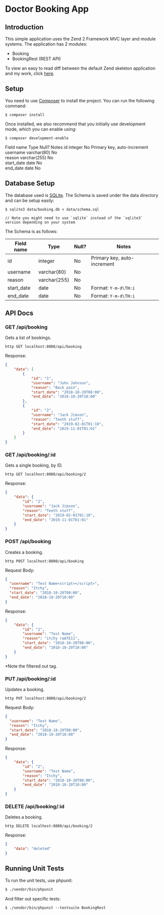 # Doctor Booking App

## Introduction

This simple application uses the Zend 2 Framework MVC layer and module
systems. The application has 2 modules:
- Booking
- BookingRest (REST API)

To view an easy to read diff between the default Zend skeleton application and my work, click [here](https://github.com/tomcornall/booking-app/compare/a8a68f...master).

## Setup

You need to use [Composer](https://getcomposer.org/) to install the project. You can run the following command:

```
$ composer install
```

Once installed, we also recommend that you initially use development mode, which you can enable using:

```
$ composer development-enable
```

Field name	Type	Null?	Notes
id	integer	No	Primary key, auto-increment
username	varchar(80)	No	
reason	varchar(255)	No	
start_date	date	No	
end_date	date	No	


## Database Setup

The database used is [SQLite](https://www.sqlite.org/). The Schema is saved under the data directory and can be setup easily:

```
$ sqlite3 data/booking.db < data/schema.sql

// Note you might need to use `sqlite` instead of the `sqlite3` version depending on your system
```

The Schema is as follows:

| Field name |	Type |	Null? |	Notes |
| ---------- | ----- | ------ | ----- |
| id | integer | No | Primary key, auto-increment
| username | varchar(80) | No | |
| reason | varchar(255) | No | |
| start_date | date | No | Format: `Y-m-d\TH:i` |
| end_date | date | No | Format: `Y-m-d\TH:i` |


## API Docs

### GET /api/booking

Gets a list of bookings.

`http GET localhost:8080/api/booking`

Response:

```json
{
    "data": [
        {
            "id": "1",
            "username": "John Johnson",
            "reason": "Back pain",
            "start_date": "2018-10-20T08:00",
            "end_date": "2018-10-20T10:00"
        },
        {
            "id": "2",
            "username": "Jack Jimson",
            "reason": "Teeth stuff",
            "start_date": "2019-02-01T01:10",
            "end_date": "2019-11-01T01:01"
        }
    ]
}
```

### GET /api/booking/:id

Gets a single booking, by ID.

`http GET localhost:8080/api/booking/2`

Response:

```json
{
    "data": {
        "id": "2",
        "username": "Jack Jimson",
        "reason": "Teeth stuff",
        "start_date": "2019-02-01T01:10",
        "end_date": "2019-11-01T01:01"
    }
}
```

### POST /api/booking

Creates a booking.

`http POST localhost:8080/api/booking`

Request Body:

```json
{
  "username": "Test Name<script></script>",
  "reason": "Itchy",
  "start_date": "2018-10-20T08:00",
  "end_date": "2018-10-20T10:00"
}
```

Response:

```json
{
    "data": {
        "id": "2",
        "username": "Test Name",
        "reason": "itchy raATE11",
        "start_date": "2018-10-20T08:00",
        "end_date": "2018-10-20T10:00"
    }
}
```

*Note the filtered out tag.

### PUT /api/booking/:id

Updates a booking.

`http PUT localhost:8080/api/booking/2`

Request Body:

```json
{
  "username": "Test Name",
  "reason": "Itchy",
  "start_date": "2018-10-20T08:00",
  "end_date": "2018-10-20T10:00"
}
```

Response:
```json
{
    "data": {
        "id": "2",
        "username": "Test Name",
        "reason": "Itchy",
        "start_date": "2018-10-20T08:00",
        "end_date": "2018-10-20T10:00"
    }
}
```

### DELETE /api/booking/:id

Deletes a booking.

`http DELETE localhost:8080/api/booking/2`

Response:
```json
{
    "data": "deleted"
}
```

## Running Unit Tests

To run the unit tests, use phpunit:

```bash
$ ./vendor/bin/phpunit
```

And filter out specific tests:

```
$ ./vendor/bin/phpunit --testsuite BookingRest
```
